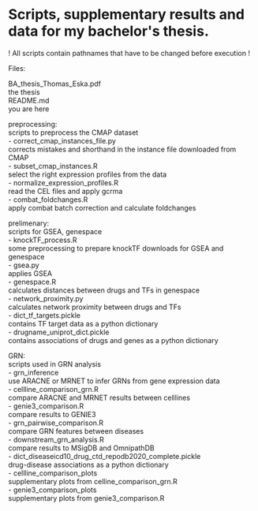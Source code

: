 # Scripts, supplementary results and data for my bachelor's thesis.

! All scripts contain pathnames that have to be changed before execution !

Files:

  BA_thesis_Thomas_Eska.pdf  
    the thesis  
  README.md  
    you are here  

  preprocessing:  
    scripts to preprocess the CMAP dataset  
    - correct_cmap_instances_file.py  
      corrects mistakes and shorthand in the instance file downloaded from CMAP  
    - subset_cmap_instances.R  
      select the right expression profiles from the data  
    - normalize_expression_profiles.R  
      read the CEL files and apply gcrma  
    - combat_foldchanges.R  
      apply combat batch correction and calculate foldchanges  

  prelimenary:  
    scripts for GSEA, genespace  
    - knockTF_process.R  
      some preprocessing to prepare knockTF downloads for GSEA and genespace  
    - gsea.py  
      applies GSEA  
    - genespace.R  
      calculates distances between drugs and TFs in genespace  
    - network_proximity.py  
      calculates network proximity between drugs and TFs  
    - dict_tf_targets.pickle  
      contains TF target data as a python dictionary  
    - drugname_uniprot_dict.pickle  
      contains associations of drugs and genes as a python dictionary  

GRN:  
    scripts used in GRN analysis  
    - grn_inference  
      use ARACNE or MRNET to infer GRNs from gene expression data  
    - cellline_comparison_grn.R  
      compare ARACNE and MRNET results between celllines  
    - genie3_comparison.R  
      compare results to GENIE3  
    - grn_pairwise_comparison.R  
      compare GRN features between diseases  
    - downstream_grn_analysis.R  
      compare results to MSigDB and OmnipathDB  
    - dict_diseaseicd10_drug_ctd_repodb2020_complete.pickle  
      drug-disease associations as a python dictionary  
    - cellline_comparison_plots  
      supplementary plots from celline_comparison_grn.R  
    - genie3_comparison_plots  
      supplementary plots from genie3_comparison.R  

